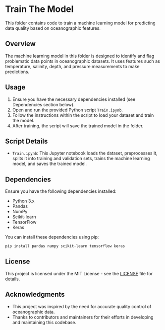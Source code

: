 # Train The Model

This folder contains code to train a machine learning model for predicting data quality based on oceanographic features.

## Overview

The machine learning model in this folder is designed to identify and flag problematic data points in oceanographic datasets. It uses features such as temperature, salinity, depth, and pressure measurements to make predictions.

## Usage

1. Ensure you have the necessary dependencies installed (see Dependencies section below).
2. Open and run the provided Python script `Train.ipynb`.
3. Follow the instructions within the script to load your dataset and train the model.
4. After training, the script will save the trained model in the folder.

## Script Details

- `Train.ipynb`: This Jupyter notebook loads the dataset, preprocesses it, splits it into training and validation sets, trains the machine learning model, and saves the trained model.

## Dependencies

Ensure you have the following dependencies installed:

- Python 3.x
- Pandas
- NumPy
- Scikit-learn
- TensorFlow
- Keras

You can install these dependencies using pip:
```bash
pip install pandas numpy scikit-learn tensorflow keras
```

## License

This project is licensed under the MIT License - see the [LICENSE](../LICENSE) file for details.

## Acknowledgments

- This project was inspired by the need for accurate quality control of oceanographic data.
- Thanks to contributors and maintainers for their efforts in developing and maintaining this codebase.
